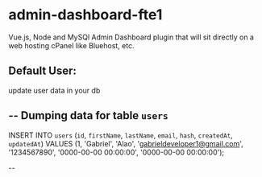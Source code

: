 # admin-dashboard-fte1
Vue.js, Node and MySQl Admin Dashboard plugin that will sit directly on a web hosting cPanel like Bluehost, etc.
 
 
 
 ## Default User: 
 
update  user data in your db
 
 
-- Dumping data for table `users`
--

INSERT INTO `users` (`id`, `firstName`, `lastName`, `email`, `hash`, `createdAt`, `updatedAt`) VALUES
(1, 'Gabriel', 'Alao', 'gabrieldeveloper1@gmail.com', '1234567890', '0000-00-00 00:00:00', '0000-00-00 00:00:00');

--

